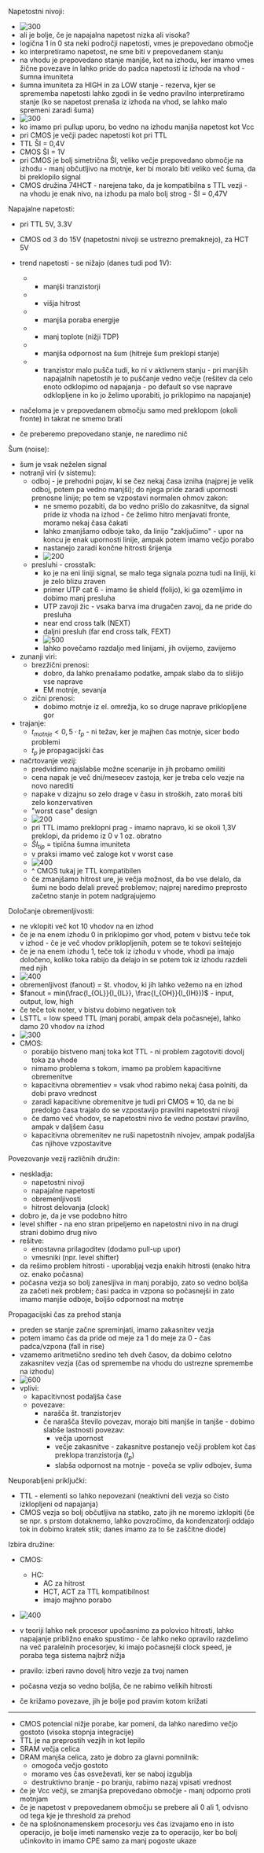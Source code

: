 Napetostni nivoji:
- ![300](../../Images2/Pasted%20image%2020241022104539.png)
- ali je bolje, če je napajalna napetost nizka ali visoka?
- logična 1 in 0 sta neki področji napetosti, vmes je prepovedano območje
- ko interpretiramo napetost, ne sme biti v prepovedanem stanju
- na vhodu je prepovedano stanje manjše, kot na izhodu, ker imamo vmes žične povezave in lahko pride do padca napetosti iz izhoda na vhod - šumna imuniteta
- šumna imuniteta za HIGH in za LOW stanje - rezerva, kjer se sprememba napetosti lahko zgodi in še vedno pravilno interpretiramo stanje (ko se napetost prenaša iz izhoda na vhod, se lahko malo spremeni zaradi šuma)
- ![300](../../Images2/Pasted%20image%2020241022105233.png)
- ko imamo pri pullup uporu, bo vedno na izhodu manjša napetost kot Vcc
- pri CMOS je večji padec napetosti kot pri TTL
- TTL ŠI = 0,4V
- CMOS ŠI = 1V
- pri CMOS je bolj simetrična ŠI, veliko večje prepovedano območje na izhodu - manj občutljivo na motnje, ker bi moralo biti veliko več šuma, da bi preklopilo signal
- CMOS družina 74HC**T** - narejena tako, da je kompatibilna s TTL vezji - na vhodu je enak nivo, na izhodu pa malo bolj strog - ŠI = 0,47V

Napajalne napetosti:
- pri TTL 5V, 3.3V
- CMOS od 3 do 15V (napetostni nivoji se ustrezno premaknejo), za HCT 5V
- trend napetosti - se nižajo (danes tudi pod 1V):
	- + manjši tranzistorji
	- + višja hitrost
	- + manjša poraba energije
	- + manj toplote (nižji TDP)
	- - manjša odpornost na šum (hitreje šum preklopi stanje)
	- - tranzistor malo pušča tudi, ko ni v aktivnem stanju - pri manjših napajalnih napetostih je to puščanje vedno večje (rešitev da celo enoto odklopimo od napajanja - po default so vse naprave odklopljene in ko jo želimo uporabiti, jo priklopimo na napajanje)

- načeloma je v prepovedanem območju samo med preklopom (okoli fronte) in takrat ne smemo brati
- če preberemo prepovedano stanje, ne naredimo nič
 
Šum (noise):
- šum je vsak neželen signal
- notranji viri (v sistemu):
	- odboj - je prehodni pojav, ki se čez nekaj časa izniha (najprej je velik odboj, potem pa vedno manjši); do njega pride zaradi upornosti prenosne linije; po tem se vzpostavi normalen ohmov zakon:
		- ne smemo pozabiti, da bo vedno prišlo do zakasnitve, da signal pride iz vhoda na izhod - če želimo hitro menjavati fronte, moramo nekaj časa čakati
		- lahko zmanjšamo odboje tako, da linijo "zaključimo" - upor na koncu je enak upornosti linije, ampak potem imamo večjo porabo
		- nastanejo zaradi končne hitrosti šrijenja
		- ![200](../../Images2/Pasted%20image%2020241022113306.png)
	- presluhi - crosstalk:
		- ko je na eni liniji signal, se malo tega signala pozna tudi na liniji, ki je zelo blizu zraven
		- primer UTP cat 6 - imamo še shield (folijo), ki ga ozemljimo in dobimo manj presluha
		- UTP zavoji žic - vsaka barva ima drugačen zavoj, da ne pride do presluha
		- near end cross talk (NEXT)
		- daljni presluh (far end cross talk, FEXT)
		- ![500](../../Images2/Pasted%20image%2020241022113623.png)
		- lahko povečamo razdaljo med linijami, jih ovijemo, zavijemo
- zunanji viri:
	- brezžični prenosi:
		- dobro, da lahko prenašamo podatke, ampak slabo da to slišijo vse naprave
		- EM motnje, sevanja
	- zični prenosi:
		- dobimo motnje iz el. omrežja, ko so druge naprave priklopljene gor
- trajanje:
	- $t_{motnje} < 0,5 \cdot t_p$ - ni težav, ker je majhen čas motnje, sicer bodo problemi
	- $t_p$ je propagacijski čas
- načrtovanje vezij:
	- predvidimo najslabše možne scenarije in jih probamo omiliti
	- cena napak je več dni/mesecev zastoja, ker je treba celo vezje na novo narediti
	- napake v dizajnu so zelo drage v času in stroških, zato moraš biti zelo konzervativen
	- "worst case" design
	- ![200](../../Images2/Pasted%20image%2020241022114346.png)
	- pri TTL imamo preklopni prag - imamo napravo, ki se okoli 1,3V preklopi, da pridemo iz 0 v 1 oz. obratno
	- $ŠI_{tip}$ = tipična šumna imuniteta
	- v praksi imamo več zaloge kot v worst case
	- ![400](../../Images2/Pasted%20image%2020241022114807.png)
	- ^ CMOS tukaj je TTL kompatibilen
	- če zmanjšamo hitrost ure, je večja možnost, da bo vse delalo, da šumi ne bodo delali preveč problemov; najprej naredimo preprosto začetno stanje in potem nadgrajujemo

Določanje obremenljivosti:
- ne vklopiti več kot 10 vhodov na en izhod
- če je na enem izhodu 0 in priklopimo gor vhod, potem v bistvu teče tok v izhod - če je več vhodov priklopljenih, potem se te tokovi seštejejo
- če je na enem izhodu 1, teče tok iz izhodu v vhode, vhodi pa imajo določeno, koliko toka rabijo da delajo in se potem tok iz izhodu razdeli med njih
- ![400](../../Images2/Pasted%20image%2020241022115857.png)
- obremenljivost (fanout) = št. vhodov, ki jih lahko vežemo na en izhod
- $fanout = min(\frac{I_{OL}}{I_{IL}}, \frac{I_{OH}}{I_{IH}})$
				- input, output, low, high
- če teče tok noter, v bistvu dobimo negativen tok
- LSTTL = low speed TTL (manj porabi, ampak dela počasneje), lahko damo 20 vhodov na izhod
- ![300](../../Images2/Pasted%20image%2020241022120334.png)
- CMOS:
	- porabijo bistveno manj toka kot TTL - ni problem zagotoviti dovolj toka za vhode
	- nimamo problema s tokom, imamo pa problem kapacitivne obremenitve
	- kapacitivna obrementiev = vsak vhod rabimo nekaj časa polniti, da dobi pravo vrednost
	- zaradi kapacitivne obremenitve je tudi pri CMOS $\approx$ 10, da ne bi predolgo časa trajalo do se vzpostavijo pravilni napetostni nivoji
	- če damo več vhodov, se napetostni nivo še vedno postavi pravilno, ampak v daljšem času
	- kapacitivna obremenitev ne ruši napetostnih nivojev, ampak podaljša čas njihove vzpostavitve

Povezovanje vezij različnih družin:
- neskladja:
	- napetostni nivoji
	- napajalne napetosti
	- obremenljivosti
	- hitrost delovanja (clock)
- dobro je, da je vse podobno hitro
- level shifter - na eno stran pripeljemo en napetostni nivo in na drugi strani dobimo drug nivo
- rešitve:
	- enostavna prilagoditev (dodamo pull-up upor)
	- vmesniki (npr. level shifter)
- da rešimo problem hitrosti - uporabljaj vezja enakih hitrosti (enako hitra oz. enako počasna)
- počasna vezja so bolj zanesljiva in manj porabijo, zato so vedno boljša za začeti nek problem; časi padca in vzpona so počasnejši in zato imamo manjše odboje, boljšo odpornost na motnje

Propagacijski čas za prehod stanja
- preden se stanje začne spreminjati, imamo zakasnitev vezja
- potem imamo čas da pride od meje za 1 do meje za 0 - čas padca/vzpona (fall in rise)
- vzamemo aritmetično sredino teh dveh časov, da dobimo celotno zakasnitev vezja (čas od spremembe na vhodu do ustrezne spremembe na izhodu)
- ![600](../../Images2/Pasted%20image%2020241022123711.png)
- vplivi:
	- kapacitivnost podaljša čase
	- povezave:
		- narašča št. tranzistorjev
		- če narašča število povezav, morajo biti manjše in tanjše - dobimo slabše lastnosti povezav:
			- večja upornost
			- večje zakasnitve - zakasnitve postanejo večji problem kot čas preklopa tranzistorja ($t_p$)
			- slabša odpornost na motnje - poveča se vpliv odbojev, šuma

Neuporabljeni priključki:
- TTL - elementi so lahko nepovezani (neaktivni deli vezja so čisto izklopljeni od napajanja)
- CMOS vezja so bolj občutljiva na statiko, zato jih ne moremo izklopiti (če se npr. s prstom dotaknemo, lahko povzročimo, da kondenzatorji oddajo tok in dobimo kratek stik; danes imamo za to še zaščitne diode)

Izbira družine:
- CMOS:
	- HC:
		- AC za hitrost
		- HCT, ACT za TTL kompatibilnost
		- imajo majhno porabo
- ![400](../../Images2/Pasted%20image%2020241022124733.png)
- v teoriji lahko nek procesor upočasnimo za polovico hitrosti, lahko napajanje približno enako spustimo - če lahko neko opravilo razdelimo na več paralelnih procesorjev, ki imajo počasnejši clock speed, je poraba tega sistema najbrž nižja
- pravilo: izberi ravno dovolj hitro vezje za tvoj namen
- počasna vezja so vedno boljša, če ne rabimo velikih hitrosti

- če križamo povezave, jih je bolje pod pravim kotom križati


---
- CMOS potencial nižje porabe, kar pomeni, da lahko naredimo večjo gostoto (visoka stopnja integracije)
- TTL je na preprostih vezjih in kot lepilo
- SRAM večja celica
- DRAM manjša celica, zato je dobro za glavni pomnilnik:
	- omogoča večjo gostoto
	- moramo ves čas osveževati, ker se naboj izgublja
	- destruktivno branje - po branju, rabimo nazaj vpisati vrednost
- če je Vcc večji, se zmanjša prepovedano območje - manj odporno proti motnjam
- če je napetost v prepovedanem območju se prebere ali 0 ali 1, odvisno od tega kje je threshold za prehod
- če na splošnonamenskem procesorju ves čas izvajamo eno in isto operacijo, je bolje imeti namensko vezje za to operacijo, ker bo bolj učinkovito in imamo CPE samo za manj pogoste ukaze